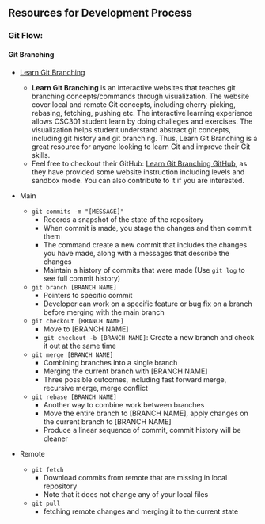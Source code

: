 ## Resources for Development Process

### Git Flow:
#### Git Branching
* [Learn Git Branching](https://learngitbranching.js.org/)
  * **Learn Git Branching** is an interactive websites that teaches git branching concepts/commands through visualization. The website cover local and remote Git concepts, including cherry-picking, rebasing, fetching, pushing etc. The interactive learning experience allows CSC301 student learn by doing challeges and exercises. The visualization helps student understand abstract git concepts, including git history and git branching. Thus, Learn Git Branching is a great resource for anyone looking to learn Git and improve their Git skills.
  * Feel free to checkout their GitHub: [Learn Git Branching GitHub](https://github.com/pcottle/learnGitBranching), as they have provided some website instruction including levels and sandbox mode. You can also contribute to it if you are interested.
* Main
  * ```git commits -m "[MESSAGE]"```
     * Records a snapshot of the state of the repository
     * When commit is made, you stage the changes and then commit them
     * The command create a new commit that includes the changes you have made, along with a messages that describe the changes
     * Maintain a history of commits that were made (Use ```git log``` to see full commit history)
  * ```git branch [BRANCH NAME]```
     * Pointers to specific commit
     * Developer can work on a specific feature or bug fix on a branch before merging with the main branch
  * ```git checkout [BRANCH NAME]```
     * Move to [BRANCH NAME] 
     * ```git checkout -b [BRANCH NAME]```: Create a new branch and check it out at the same time 
  * ```git merge [BRANCH NAME]```
     * Combining branches into a single branch
     * Merging the current branch with [BRANCH NAME]
     * Three possible outcomes, including fast forward merge, recursive merge, merge conflict
  * ```git rebase [BRANCH NAME]```
     * Another way to combine work between branches
     * Move the entire branch to [BRANCH NAME], apply changes on the current branch to [BRANCH NAME]
     * Produce a linear sequence of commit, commit history will be cleaner

* Remote
  * ```git fetch```
     * Download commits from remote that are missing in local repository
     * Note that it does not change any of your local files
  * ```git pull```
     * fetching remote changes and merging it to the current state



